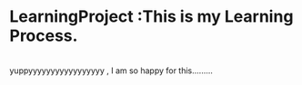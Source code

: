# LearningProject :This is my Learning Process.
<br>
yuppyyyyyyyyyyyyyyyyy , I am so happy for this.........

